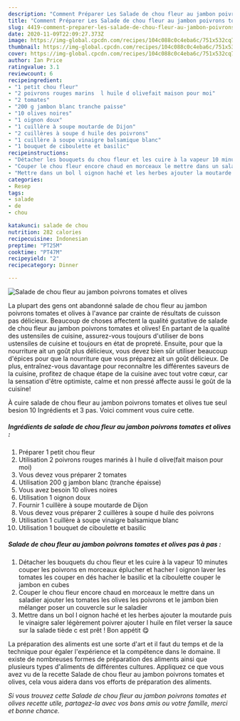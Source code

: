 ```yaml
---
description: "Comment Préparer Les Salade de chou fleur au jambon poivrons tomates et olives"
title: "Comment Préparer Les Salade de chou fleur au jambon poivrons tomates et olives"
slug: 4419-comment-preparer-les-salade-de-chou-fleur-au-jambon-poivrons-tomates-et-olives
date: 2020-11-09T22:09:27.373Z
image: https://img-global.cpcdn.com/recipes/104c088c0c4eba6c/751x532cq70/salade-de-chou-fleur-au-jambon-poivrons-tomates-et-olives-photo-principale-de-la-recette.jpg
thumbnail: https://img-global.cpcdn.com/recipes/104c088c0c4eba6c/751x532cq70/salade-de-chou-fleur-au-jambon-poivrons-tomates-et-olives-photo-principale-de-la-recette.jpg
cover: https://img-global.cpcdn.com/recipes/104c088c0c4eba6c/751x532cq70/salade-de-chou-fleur-au-jambon-poivrons-tomates-et-olives-photo-principale-de-la-recette.jpg
author: Ian Price
ratingvalue: 3.1
reviewcount: 6
recipeingredient:
- "1 petit chou fleur"
- "2 poivrons rouges marins  l huile d olivefait maison pour moi"
- "2 tomates"
- "200 g jambon blanc tranche paisse"
- "10 olives noires"
- "1 oignon doux"
- "1 cuillère à soupe moutarde de Dijon"
- "2 cuillères à soupe d huile des poivrons"
- "1 cuillère à soupe vinaigre balsamique blanc"
- "1 bouquet de ciboulette et basilic"
recipeinstructions:
- "Détacher les bouquets du chou fleur et les cuire à la vapeur 10 minutes couper les poivrons en morceaux éplucher et hacher l oignon laver les tomates les couper en dés hacher le basilic et la ciboulette couper le jambon en cubes"
- "Couper le chou fleur encore chaud en morceaux le mettre dans un saladier ajouter les tomates les olives les poivrons et le jambon bien mélanger poser un couvercle sur le saladier"
- "Mettre dans un bol l oignon haché et les herbes ajouter la moutarde puis le vinaigre saler légèrement poivrer ajouter l huile en filet verser la sauce sur la salade tiède c est prêt ! Bon appétit 😋"
categories:
- Resep
tags:
- salade
- de
- chou

katakunci: salade de chou 
nutrition: 282 calories
recipecuisine: Indonesian
preptime: "PT25M"
cooktime: "PT47M"
recipeyield: "2"
recipecategory: Dinner

---
```



![Salade de chou fleur au jambon poivrons tomates et olives](https://img-global.cpcdn.com/recipes/104c088c0c4eba6c/751x532cq70/salade-de-chou-fleur-au-jambon-poivrons-tomates-et-olives-photo-principale-de-la-recette.jpg)

La plupart des gens ont abandonné salade de chou fleur au jambon poivrons tomates et olives à l'avance par crainte de résultats de cuisson pas délicieux. Beaucoup de choses affectent la qualité gustative de salade de chou fleur au jambon poivrons tomates et olives! En partant de la qualité des ustensiles de cuisine, assurez-vous toujours d'utiliser de bons ustensiles de cuisine et toujours en état de propreté. Ensuite, pour que la nourriture ait un goût plus délicieux, vous devez bien sûr utiliser beaucoup d'épices pour que la nourriture que vous préparez ait un goût délicieux. De plus, entraînez-vous davantage pour reconnaître les différentes saveurs de la cuisine, profitez de chaque étape de la cuisine avec tout votre cœur, car la sensation d'être optimiste, calme et non pressé affecte aussi le goût de la cuisine!

<!--inarticleads1-->

À cuire salade de chou fleur au jambon poivrons tomates et olives tue seul besion 10 Ingrédients et 3 pas. Voici comment vous cuire cette.

##### Ingrédients de salade de chou fleur au jambon poivrons tomates et olives :

1. Préparer 1 petit chou fleur
1. Utilisation 2 poivrons rouges marinés à l huile d olive(fait maison pour moi)
1. Vous devez vous préparer 2 tomates
1. Utilisation 200 g jambon blanc (tranche épaisse)
1. Vous avez besoin 10 olives noires
1. Utilisation 1 oignon doux
1. Fournir 1 cuillère à soupe moutarde de Dijon
1. Vous devez vous préparer 2 cuillères à soupe d huile des poivrons
1. Utilisation 1 cuillère à soupe vinaigre balsamique blanc
1. Utilisation 1 bouquet de ciboulette et basilic




<!--inarticleads2-->

##### Salade de chou fleur au jambon poivrons tomates et olives pas à pas :

1. Détacher les bouquets du chou fleur et les cuire à la vapeur 10 minutes couper les poivrons en morceaux éplucher et hacher l oignon laver les tomates les couper en dés hacher le basilic et la ciboulette couper le jambon en cubes
1. Couper le chou fleur encore chaud en morceaux le mettre dans un saladier ajouter les tomates les olives les poivrons et le jambon bien mélanger poser un couvercle sur le saladier
1. Mettre dans un bol l oignon haché et les herbes ajouter la moutarde puis le vinaigre saler légèrement poivrer ajouter l huile en filet verser la sauce sur la salade tiède c est prêt ! Bon appétit 😋




<!--inarticleads1-->

<p>
La préparation des aliments est une sorte d'art et il faut du temps et de la technique pour égaler l'expérience et la compétence dans le domaine. Il existe de nombreuses formes de préparation des aliments ainsi que plusieurs types d'aliments de différentes cultures. Appliquez ce que vous avez vu de la recette Salade de chou fleur au jambon poivrons tomates et olives, cela vous aidera dans vos efforts de préparation des aliments.
</p>

<p>
<i>Si vous trouvez cette Salade de chou fleur au jambon poivrons tomates et olives recette utile, partagez-la avec vos bons amis ou votre famille, merci et bonne chance.</i>
</p>
